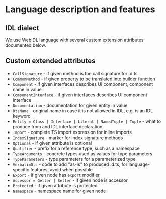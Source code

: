 # Language description and features

## IDL dialect

We use WebIDL language with several custom extension attributes documented below.

## Custom extended attributes

   * `CallSignature` - if given method is the call signature for .d.ts
   * `CommonMethod` - if given property to be translated into builder function
   * `Component` - if given interfaces describes UI component, component name in value
   * `ComponentInterface` - if given interfaces describes UI component interface
   * `Documentation` - documentation for given entity in value
   * `DtsName` - original name in case it is not allowed in IDL, e.g. is an IDL keyword
   * `Entity = Class | Interface | Literal | NamedTuple | Tuple` - what to produce from and IDL interface declaration
   * `Import` - complete TS import expression for inline imports
   * `IndexSignature` - marker for index signature methods
   * `Optional` - if given attribute is optional
   * `Qualifier` - prefix for a reference type, such as a namespace
   * `TypeArguments` - concrete types used as values for type parameters
   * `TypeParameters` - type parameters for a parameterized type
   * `VerbatimDts` - code to add "as-is" to produced .d.ts, for language-specific features, avoid when possible
   * `Export` - if given node has `export` modifier
   * `Accessor = Getter | Setter` - if given node is accessor
   * `Protected` - if given attribute is protected
   * `Namespace` - namespace name for given node
